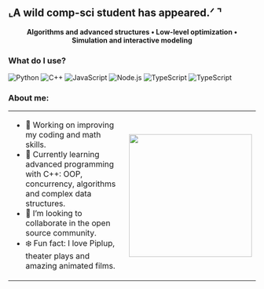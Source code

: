 ## ⌞A wild comp-sci student has appeared.ᐟ ⌝
<p align="center"><strong>Algorithms and advanced structures • Low-level optimization • Simulation and interactive modeling</strong></p>

### What do I use?

![Python](https://img.shields.io/badge/Python-1D3557?style=plastic&logo=python&logoColor=40E0D0)
![C++](https://img.shields.io/badge/C++-0077FF?style=plastic&logo=c%2b%2b&logoColor=ffffff)
![JavaScript](https://img.shields.io/badge/JavaScript-000000?style=plastic&logo=javascript&logoColor=FFD700)
![Node.js](https://img.shields.io/badge/Node.js-000000?style=plastic&logo=node.js&logoColor=5EEAD4)
![TypeScript](https://img.shields.io/badge/TypeScript-1D3557?style=plastic&logo=typescript&logoColor=A8DADC)
![TypeScript](https://img.shields.io/badge/TypeScript-1D3557?style=plastic&logo=typescript&logoColor=black&color=0077FF)



### About me:
<table>
  <tr>
    <td width="70%">
      
- 🔭 Working on improving my coding and math skills.  
- 🌊 Currently learning advanced programming with C++: OOP, concurrency, algorithms and complex data structures.  
- 🫧 I’m looking to collaborate in the open source community.  
- ❄️ Fun fact: I love Piplup, theater plays and amazing animated films.  

</td>
    <td align="center">
      <img src="https://i.gifer.com/IYDl.gif" width="250"/>
    </td>
  </tr>
</table>

